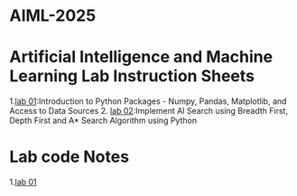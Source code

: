 
# AIML-2025
# Artificial Intelligence and Machine Learning Lab Instruction Sheets
1.[lab 01](https://github.com/kirankumareranki/AIML-2025/blob/main/AIML_A1.pdf):Introduction to Python Packages - Numpy, Pandas, Matplotlib, and Access to Data Sources
2. [lab 02](https://github.com/kirankumareranki/AIML-2025/blob/main/AIML_A2.pdf):Implement AI Search using Breadth First, Depth First and A* Search Algorithm using Python


# Lab code Notes
1.[lab 01](https://github.com/Charanvitha/AIML-2025/blob/main/Lab01_AIML.ipynb) 

